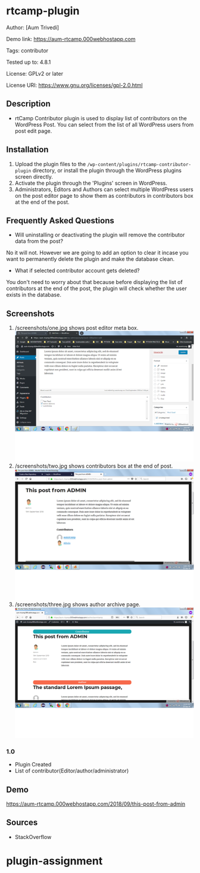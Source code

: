 # rtcamp-plugin

Author: [Aum Trivedi]

Demo link: https://aum-rtcamp.000webhostapp.com

Tags: contributor

Tested up to: 4.8.1

License: GPLv2 or later

License URI: https://www.gnu.org/licenses/gpl-2.0.html

## Description

- rtCamp Contributor plugin is used to display list of contributors on the WordPress Post. You can select from the list of all WordPress users from post edit page.

## Installation

1. Upload the plugin files to the `/wp-content/plugins/rtcamp-contributor-plugin` directory, or install the plugin through the WordPress plugins screen directly.
2. Activate the plugin through the 'Plugins' screen in WordPress.
3. Administrators, Editors and Authors can select multiple WordPress users on the post editor page to show them as contributors in contributors box at the end of the post.

## Frequently Asked Questions

- Will uninstalling or deactivating the plugin will remove the contributor data from the post?

No it will not. However we are going to add an option to clear it incase you want to permanently delete the plugin and make the database clean.

- What if selected contributor account gets deleted?

You don't need to worry about that because before displaying the list of contributors at the end of the post, the plugin will check whether the user exists in the database.

## Screenshots

1. /screenshots/one.jpg shows post editor meta box.
![Post Editor Meta Box](https://github.com/aumtrivedi-ldrp-it/rtcamp-plugin/blob/master/screenshots/one.png)
2. /screenshots/two.jpg shows contributors box at the end of post.
![Frontend Contributor Box](https://github.com/aumtrivedi-ldrp-it/rtcamp-plugin/blob/master/screenshots/two.png)
3. /screenshots/three.jpg shows author archive page.
![Author Archive Page](https://github.com/aumtrivedi-ldrp-it/rtcamp-plugin/blob/master/screenshots/three.png)

### 1.0
- Plugin Created
- List of contributor(Editor/author/administrator)

## Demo
https://aum-rtcamp.000webhostapp.com/2018/09/this-post-from-admin

## Sources 

- StackOverflow
# plugin-assignment
